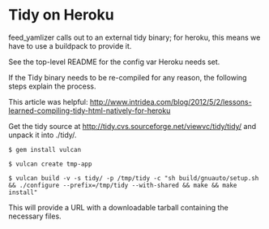 Tidy on Heroku
===============

feed_yamlizer calls out to an external tidy binary; for heroku, this means we have to use a buildpack to provide it.

See the top-level README for the config var Heroku needs set.

If the Tidy binary needs to be re-compiled for any reason, the following steps explain the process.

This article was helpful: http://www.intridea.com/blog/2012/5/2/lessons-learned-compiling-tidy-html-natively-for-heroku

Get the tidy source at http://tidy.cvs.sourceforge.net/viewvc/tidy/tidy/ and unpack it into ./tidy/.

    $ gem install vulcan

    $ vulcan create tmp-app

    $ vulcan build -v -s tidy/ -p /tmp/tidy -c "sh build/gnuauto/setup.sh && ./configure --prefix=/tmp/tidy --with-shared && make && make install"

This will provide a URL with a downloadable tarball containing the necessary files.